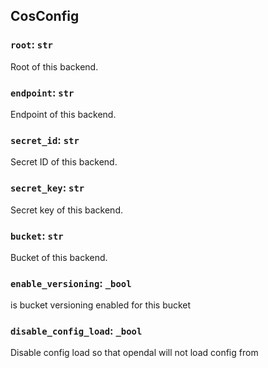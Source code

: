 ## CosConfig

### `root`: `str`

Root of this backend.

### `endpoint`: `str`

Endpoint of this backend.

### `secret_id`: `str`

Secret ID of this backend.

### `secret_key`: `str`

Secret key of this backend.

### `bucket`: `str`

Bucket of this backend.

### `enable_versioning`: `_bool`

is bucket versioning enabled for this bucket

### `disable_config_load`: `_bool`

Disable config load so that opendal will not load config from

